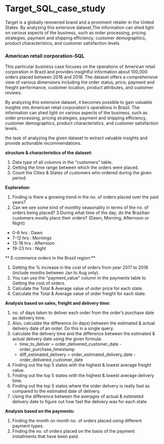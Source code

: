 # Target_SQL_case_study
Target is a globally renowned brand and a prominent retailer in the United States. By analyzing this extensive dataset,The information can shed light on various aspects of the business, such as order processing, pricing strategies, payment and shipping efficiency, customer demographics, product characteristics, and customer satisfaction levels

### American retail corporation-SQL

This particular business case focuses on the operations of American retail corporation in Brazil and provides insightful information about 100,000 orders placed between 2016 and 2018. The dataset offers a comprehensive view of various dimensions including the order status, price, payment and freight performance, customer location, product attributes, and customer reviews.

By analyzing this extensive dataset, it becomes possible to gain valuable insights into American retail corporation's operations in Brazil. The information can shed light on various aspects of the business, such as order processing, pricing strategies, payment and shipping efficiency, customer demographics, product characteristics, and customer satisfaction levels.

the task of analyzing the given dataset to extract valuable insights and provide actionable recommendations.

**structure & characteristics of the dataset:**
  1. Data type of all columns in the "customers" table.
  2. Getting the time range between which the orders were placed.
  3. Count the Cities & States of customers who ordered during the given period.

**Exploration:**
  1. Finding is there a growing trend in the no. of orders placed over the past years?
  2. Can we see some kind of monthly seasonality in terms of the no. of orders being placed?
  3.During what time of the day, do the Brazilian customers mostly place their orders? (Dawn, Morning, Afternoon or Night)
   * 0-6 hrs : Dawn
   * 7-12 hrs : Mornings
   * 13-18 hrs : Afternoon
   * 19-23 hrs : Night

** E-commerce orders in the Brazil region:**
  1. Getting the % increase in the cost of orders from year 2017 to 2018 (include months between Jan to Aug only).
  2. You can use the "payment_value" column in the payments table to Getting the cost of orders.
  3. Calculate the Total & Average value of order price for each state.
  4. Calculate the Total & Average value of order freight for each state.

**Analysis based on sales, freight and delivery time:**
  1. no. of days taken to deliver each order from the order’s purchase date as delivery time.
  2. Also, calculate the difference (in days) between the estimated & actual delivery date of an order.
     Do this in a single query.
  3. calculate the delivery time and the difference between the estimated & actual delivery date using the given formula:
       * time_to_deliver = order_delivered_customer_date - order_purchase_timestamp
       * diff_estimated_delivery = order_estimated_delivery_date - order_delivered_customer_date
  4. Finding out the top 5 states with the highest & lowest average freight value.
  5. Finding out the top 5 states with the highest & lowest average delivery time.
  6. Finding out the top 5 states where the order delivery is really fast as compared to the estimated date of delivery.
  7. Using the difference between the averages of actual & estimated delivery date to figure out how fast the delivery was for each state.

**Analysis based on the payments:**
  1. Finding the month on month no. of orders placed using different payment types.
  2. Finding the no. of orders placed on the basis of the payment installments that have been paid.
     
